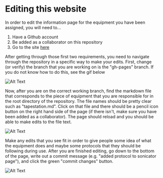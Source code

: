# Editing this website

In order to edit the information page for the equipment you have been assigned, you will need to...
  1. Have a Github account
  2. Be added as a collaborator on this repository
  3. Go to the site [here](https://github.com/NUMSC-CoreFacility/sharedLabSpace/tree/gh-pages)
  
After getting through those first two requirements, you need to navigate through the repository in a specific way to make your edits. First, change (or verify) the branch that you are working on is the "gh-pages" branch. If you do not know how to do this, see the gif below

![Alt Text](https://numsc-corefacility.github.io/sharedLabSpace/img/20190716_KBW_ChangeToGHpages.gif)

Now, after you are on the correct working branch, find the markdown file that corresponds to the piece of equipment that you are responsible for in the root directory of the repository. The file names should be pretty clear such as "tapestation.md". Click on that file and there should be a pencil icon button on the right hand side of the page (if there isn't, make sure you have been added as a collaborator). The page should reload and you should be able to make edits to the file text. 

![Alt Text](https://numsc-corefacility.github.io/sharedLabSpace/img/20190716_KBW_NavigatingToFile.gif)

Make any edits that you see fit in order to give people some idea of what the equipment does and maybe some protocols that they should be following during use. After you are finished editing, go down to the bottom of the page, write out a commit message (e.g. "added protocol to sonicator page"), and click the green "commit changes" button.

![Alt Text](https://numsc-corefacility.github.io/sharedLabSpace/img/20190716_KBW_CommittingEdits.gif)

